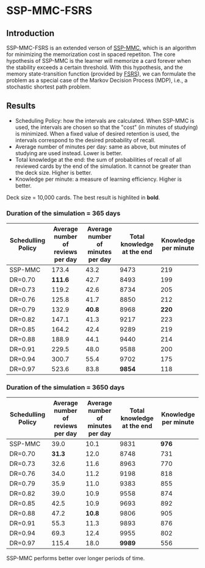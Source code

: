 # SSP-MMC-FSRS

## Introduction

SSP-MMC-FSRS is an extended verson of [SSP-MMC](https://github.com/maimemo/SSP-MMC), which is an algorithm for minimizing the memorization cost in spaced repetiton. The core hypothesis of SSP-MMC is the learner will memorize a card forever when the stability exceeds a certain threshold. With this hypothesis, and the memory state-transition function (provided by [FSRS](https://github.com/open-spaced-repetition/fsrs4anki/wiki/The-Algorithm)), we can formulate the problem as a special case of the Markov Decision Process (MDP), i.e., a stochastic shortest path problem.


## Results

- Scheduling Policy: how the intervals are calculated. When SSP-MMC is used, the intervals are chosen so that the "cost" (in minutes of studying) is minimized. 
When a fixed value of desired retention is used, the intervals correspond to the desired probability of recall.
- Average number of minutes per day: same as above, but minutes of studying are used instead. Lower is better.
- Total knowledge at the end: the sum of probabilities of recall of all reviewed cards by the end of the simulation. It cannot be greater than the deck size. Higher is better.
- Knowledge per minute: a measure of learning efficiency. Higher is better.

Deck size = 10,000 cards. The best result is highlited in **bold**.

### Duration of the simulation = 365 days

| Schedulling Policy | Average number of reviews per day | Average number of minutes per day | Total knowledge at the end | Knowledge per minute |
| --- | --- | --- | --- | --- |
| SSP-MMC | 173.4 | 43.2 | 9473 | 219 |
| DR=0.70 | **111.6** | 42.7 | 8493 | 199 |
| DR=0.73 | 119.2 | 42.6 | 8734 | 205 |
| DR=0.76 | 125.8 | 41.7 | 8850 | 212 |
| DR=0.79 | 132.9 | **40.8** | 8968 | **220** |
| DR=0.82 | 147.1 | 41.3 | 9217 | 223 |
| DR=0.85 | 164.2 | 42.4 | 9289 | 219 |
| DR=0.88 | 188.9 | 44.1 | 9440 | 214 |
| DR=0.91 | 229.5 | 48.0 | 9588 | 200 |
| DR=0.94 | 300.7 | 55.4 | 9702 | 175 |
| DR=0.97 | 523.6 | 83.8 | **9854** | 118 |

### Duration of the simulation = 3650 days

| Schedulling Policy | Average number of reviews per day | Average number of minutes per day | Total knowledge at the end | Knowledge per minute |
| --- | --- | --- | --- | --- |
| SSP-MMC | 39.0 | 10.1 | 9831 | **976** |
| DR=0.70 | **31.3** | 12.0 | 8748 | 731 |
| DR=0.73 | 32.6 | 11.6 | 8963 | 770 |
| DR=0.76 | 34.0 | 11.2 | 9198 | 818 |
| DR=0.79 | 35.9 | 11.0 | 9383 | 855 |
| DR=0.82 | 39.0 | 10.9 | 9558 | 874 |
| DR=0.85 | 42.5 | 10.9 | 9693 | 892 |
| DR=0.88 | 47.2 | **10.8** | 9806 | 905 |
| DR=0.91 | 55.3 | 11.3 | 9893 | 876 |
| DR=0.94 | 69.3 | 12.4 | 9955 | 802 |
| DR=0.97 | 115.4 | 18.0 | **9989** | 556 |

SSP-MMC performs better over longer periods of time.
